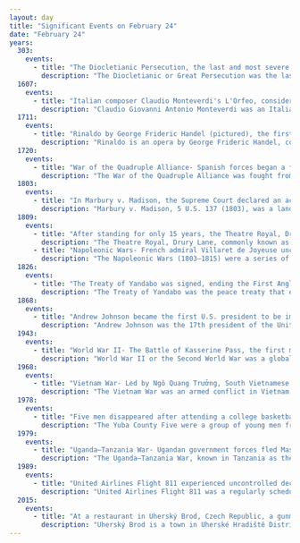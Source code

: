 ```yaml
---
layout: day
title: "Significant Events on February 24"
date: "February 24"
years:
  303:
    events:
      - title: "The Diocletianic Persecution, the last and most severe episode of the persecution of Christians in the Roman Empire, began with the publication of a first edict by Roman emperor Diocletian."
        description: "The Diocletianic or Great Persecution was the last and most severe persecution of Christians in the Roman Empire. In 303, the emperors Diocletian, Maximian, Galerius, and Constantius issued a series of edicts rescinding Christians' legal rights and demanding that they comply with traditional religious practices. Later edicts targeted the clergy and demanded universal sacrifice, ordering all inhabitants to sacrifice to the Roman gods. The persecution varied in intensity across the empire—weakest in Gaul and Britain, where only the first edict was applied, and strongest in the Eastern provinces. Persecutory laws were nullified by different emperors at different times, but Constantine and Licinius' Edict of Milan in 313 has traditionally marked the end of the persecution."
  1607:
    events:
      - title: "Italian composer Claudio Monteverdi's L'Orfeo, considered the first fully developed opera, premiered in Mantua."
        description: "Claudio Giovanni Antonio Monteverdi was an Italian composer, choirmaster and string player. A composer of both secular and sacred music, and a pioneer in the development of opera, he is considered a crucial transitional figure between the Renaissance and Baroque periods of music history."
  1711:
    events:
      - title: "Rinaldo by George Frideric Handel (pictured), the first Italian-language opera written specifically for the London stage, premiered."
        description: "Rinaldo is an opera by George Frideric Handel, composed in 1711, and was the first Italian language opera written specifically for the London stage. The libretto was prepared by Giacomo Rossi from a scenario provided by Aaron Hill, and the work was first performed at the Queen's Theatre in London's Haymarket on 24 February 1711. The story of love, war and redemption, set at the time of the First Crusade, is loosely based on Torquato Tasso's epic poem Gerusalemme liberata, and its staging involved many original and vivid effects. It was a great success with the public, despite negative reactions from literary critics hostile to the contemporary trend towards Italian entertainment in English theatres."
  1720:
    events:
      - title: "War of the Quadruple Alliance- Spanish forces began a failed assault on the British settlement of Nassau in the Bahamas."
        description: "The War of the Quadruple Alliance was fought from 1717 to 1720 by Spain and the Habsburg Monarchy, with the latter being joined in 1718 by Great Britain, France, and Savoy, and in 1719 by the Dutch Republic. Caused by Spanish attempts to recover territories in Italy ceded in the 1713 Peace of Utrecht, most of the fighting took place in Sicily and Spain, with minor engagements in North America. Spain also promoted the Jacobite rising of 1719 in Scotland in an effort to divert British naval resources."
  1803:
    events:
      - title: "In Marbury v. Madison, the Supreme Court declared an act of Congress unconstitutional for the first time, forming the basis of judicial review in the United States."
        description: "Marbury v. Madison, 5 U.S. 137 (1803), was a landmark decision of the U.S. Supreme Court that established the principle of judicial review, meaning that American courts have the power to strike down laws and statutes they find to violate the Constitution of the United States. Decided in 1803, Marbury is regarded as the single most important decision in American constitutional law. It established that the U.S. Constitution is actual law, not just a statement of political principles and ideals. It also helped define the boundary between the constitutionally separate executive and judicial branches of the federal government."
  1809:
    events:
      - title: "After standing for only 15 years, the Theatre Royal, Drury Lane (pictured), the third building in London of that name, burned down."
        description: "The Theatre Royal, Drury Lane, commonly known as Drury Lane, is a West End theatre and Grade I listed building in Covent Garden, London, England. The building faces Catherine Street and backs onto Drury Lane. The present building, opened in 1812, is the most recent of four theatres that stood at the location since 1663, making it the oldest theatre site in London still in use. According to the author Peter Thomson, for its first two centuries, Drury Lane could 'reasonably have claimed to be London's leading theatre'. For most of that time, it was one of a handful of patent theatres, granted monopoly rights to the production of 'legitimate' drama in London."
      - title: "Napoleonic Wars- French admiral Villaret de Joyeuse unconditionally surrendered to the British, which ended the British invasion of Martinique and began a five-year occupation of the island."
        description: "The Napoleonic Wars (1803–1815) were a series of conflicts fought between the French First Republic (1803–1804) and First French Empire (1804–1815) under the First Consul and Emperor of the French, Napoleon Bonaparte, and a fluctuating array of European coalitions. The wars originated in political forces arising from the French Revolution (1789–1799) and from the French Revolutionary Wars (1792–1802) and produced a period of French domination over Continental Europe. The wars are categorised as seven conflicts, five named after the coalitions that fought Napoleon, plus two named for their respective theatres- the War of the Third Coalition, War of the Fourth Coalition, War of the Fifth Coalition, War of the Sixth Coalition, War of the Seventh Coalition, the Peninsular War, and the French invasion of Russia."
  1826:
    events:
      - title: "The Treaty of Yandabo was signed, ending the First Anglo-Burmese War, the longest and most expensive war in the history of British India."
        description: "The Treaty of Yandabo was the peace treaty that ended the First Anglo-Burmese War. The treaty was signed on 24 February 1826, nearly two years after the war formally broke out on 5 March 1824, by General Sir Archibald Campbell on the British side, and the Governor of Legaing Maha Min Hla Kyaw Htin from the Burmese side, without any due permission and consent of the Ahom kingdom, Kachari kingdom or the other territories covered in the treaty. With the British army at Yandabo village, only 80 km (50 mi) from the capital Ava, the Burmese were forced to accept the British terms without discussion."
  1868:
    events:
      - title: "Andrew Johnson became the first U.S. president to be impeached."
        description: "Andrew Johnson was the 17th president of the United States, serving from 1865 to 1869. He assumed the presidency following the assassination of Abraham Lincoln, as he was vice president at that time. Johnson was a Southern Democrat who ran with Abraham Lincoln on the National Union Party ticket, coming to office as the Civil War concluded. He favored quick restoration of the seceded states to the Union without protection for the newly freed people who were formerly enslaved as well as pardoning ex-Confederates. This led to conflict with the Republican-dominated Congress, culminating in his impeachment by the House of Representatives in 1868. He was acquitted in the Senate by one vote."
  1943:
    events:
      - title: "World War II- The Battle of Kasserine Pass, the first major engagement between American and Axis forces in Africa, ended with the Allied forces suffering heavy losses."
        description: "World War II or the Second World War was a global conflict between two coalitions- the Allies and the Axis powers. Nearly all of the world's countries participated, with many nations mobilising all resources in pursuit of total war. Tanks and aircraft played major roles, enabling the strategic bombing of cities and delivery of the first and only nuclear weapons ever used in war. World War II was the deadliest conflict in history, resulting in 70 to 85 million deaths, more than half of which were civilians. Millions died in genocides, including the Holocaust, and by massacres, starvation, and disease. After the Allied victory, Germany, Austria, Japan, and Korea were occupied, and German and Japanese leaders were tried for war crimes."
  1968:
    events:
      - title: "Vietnam War- Led by Ngô Quang Trưởng, South Vietnamese forces recaptured the citadel of Huế."
        description: "The Vietnam War was an armed conflict in Vietnam, Laos, and Cambodia fought between North Vietnam and South Vietnam and their allies. North Vietnam was supported by the Soviet Union and China, while South Vietnam was supported by the United States and other anti-communist nations. The conflict was the second of the Indochina Wars and a major proxy war of the Cold War between the Soviet Union and US. Direct US military involvement greatly escalated from 1965 until its withdrawal in 1973. The fighting spilled over into the Laotian and Cambodian Civil Wars, which ended with all three countries becoming communist in 1975."
  1978:
    events:
      - title: "Five men disappeared after attending a college basketball game in Chico, California; the bodies of four of them were discovered months later."
        description: "The Yuba County Five were a group of young men from Yuba County, California, United States, each with mild intellectual disabilities or psychiatric conditions, who were reported missing after attending a college basketball game at California State University, Chico, on the night of February 24, 1978. Four of them—Bill Sterling, 29; Jack Huett, 24; Ted Weiher, 32; and Jack Madruga, 30—were later found dead; the fifth, Gary Mathias, 25, has never been found."
  1979:
    events:
      - title: "Uganda–Tanzania War- Ugandan government forces fled Masaka, Uganda, as the Tanzania People's Defence Force bombarded and captured the town."
        description: "The Uganda–Tanzania War, known in Tanzania as the Kagera War and in Uganda as the 1979 Liberation War, was fought between Uganda and Tanzania from October 1978 until June 1979 and led to the overthrow of Ugandan President Idi Amin. The war was preceded by a deterioration of relations between Uganda and Tanzania following Amin's 1971 overthrow of President Milton Obote, who was close to the President of Tanzania, Julius Nyerere. Over the following years, Amin's regime was destabilised by violent purges, economic problems, and dissatisfaction in the Uganda Army."
  1989:
    events:
      - title: "United Airlines Flight 811 experienced uncontrolled decompression after leaving Honolulu International Airport, Hawaii, blowing seats out of the aircraft and killing nine passengers."
        description: "United Airlines Flight 811 was a regularly scheduled international flight from Los Angeles to Sydney, with intermediate stops at Honolulu and Auckland. On February 24, 1989, the Boeing 747-122 serving the flight experienced a cargo-door failure in flight shortly after leaving Honolulu. The resulting explosive decompression blew out several rows of seats, killing nine passengers. The aircraft returned to Honolulu and landed without further incident."
  2015:
    events:
      - title: "At a restaurant in Uherský Brod, Czech Republic, a gunman opened fire in a restaurant, killing eight people before committing suicide."
        description: "Uherský Brod is a town in Uherské Hradiště District in the Zlín Region of the Czech Republic. It has about 16,000 inhabitants. The historic town centre is well preserved and is protected by law as an urban monument zone."
---
```

